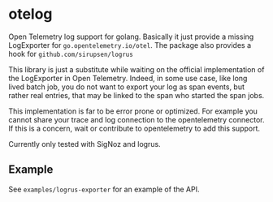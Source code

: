 # otelog

Open Telemetry log support for golang. Basically it just provide a
missing LogExporter for `go.opentelemetry.io/otel`. The package also
provides a hook for `github.com/sirupsen/logrus`

This library is just a substitute while waiting on the official
implementation of the LogExporter in Open Telemetry. Indeed, in some
use case, like long lived batch job, you do not want to export your
log as span events, but rather real entries, that may be linked to the
span who started the span jobs.

This implementation is far to be error prone or optimized. For example
you cannot share your trace and log connection to the opentelemetry
connector. If this is a concern, wait or contribute to opentelemetry
to add this support.

Currently only tested with SigNoz and logrus.

## Example

See `examples/logrus-exporter` for an example of the API.
